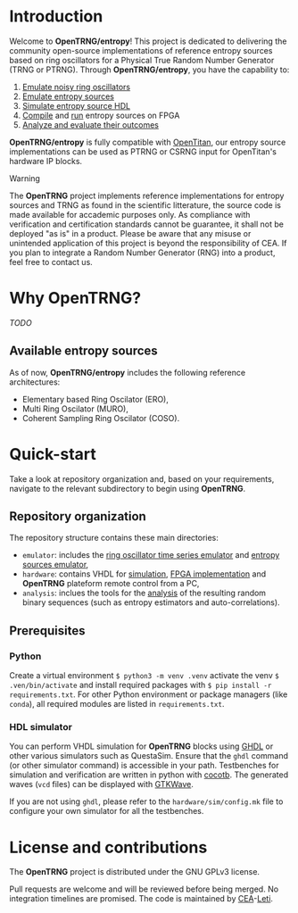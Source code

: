# Introduction

Welcome to **OpenTRNG/entropy**! This project is dedicated to delivering the community open-source implementations of reference entropy sources based on ring oscillators for a Physical True Random Number Generator (TRNG or PTRNG). Through **OpenTRNG/entropy**, you have the capability to:

1. [Emulate noisy ring oscillators](emulator/#emulate-noisy-ring-oscillators)
2. [Emulate entropy sources](emulator/#emulate-entropy-source)
3. [Simulate entropy source HDL](hardware/#simulate-entropy-source-hdl)
4. [Compile](hardware/#compile-entropy-sources-on-fpga) and [run](remote/) entropy sources on FPGA
5. [Analyze and evaluate their outcomes](analysis/#analyze-and-evaluate-outputs)

**OpenTRNG/entropy** is fully compatible with [OpenTitan](https://opentitan.org), our entropy source implementations can be used as PTRNG or CSRNG input for OpenTitan's hardware IP blocks.

> [!WARNING]
> The **OpenTRNG** project implements reference implementations for entropy sources and TRNG as found in the scientific litterature, the source code is made available for accademic purposes only. As compliance with verification and certification standards cannot be guarantee, it shall not be deployed "as is" in a product. Please be aware that any misuse or unintended application of this project is beyond the responsibility of CEA. If you plan to integrate a Random Number Generator (RNG) into a product, feel free to contact us.

# Why OpenTRNG?

_TODO_

## Available entropy sources

As of now, **OpenTRNG/entropy** includes the following reference architectures:

* Elementary based Ring Oscilator (ERO),
* Multi Ring Oscilator (MURO),
* Coherent Sampling Ring Oscilator (COSO).

# Quick-start

Take a look at repository organization and, based on your requirements, navigate to the relevant subdirectory to begin using **OpenTRNG**.

## Repository organization

The repository structure contains these main directories:

* `emulator`: includes the [ring oscillator time series emulator](emulator/#emulate-noisy-ring-oscillators) and [entropy sources emulator](emulator/#emulate-entropy-source),
* `hardware`: contains VHDL for [simulation](hardware/#simulate-entropy-source-hdl), [FPGA implementation](hardware/#compile-entropy-sources-on-fpga) and **OpenTRNG** plateform remote control from a PC,
* `analysis`: inclues the tools for the [analysis](analysis/#analyze-and-evaluate-outputs) of the resulting random binary sequences (such as entropy estimators and auto-correlations).

## Prerequisites

### Python

Create a virtual environment `$ python3 -m venv .venv` activate the venv `$ .ven/bin/activate` and install required packages with `$ pip install -r requirements.txt`. For other Python environment or package managers (like `conda`), all required modules are listed in `requirements.txt`.

### HDL simulator

You can perform VHDL simulation for **OpenTRNG** blocks using [GHDL](https://github.com/ghdl/ghdl) or other various simulators such as QuestaSim. Ensure that the `ghdl` command (or other simulator command) is accessible in your path. Testbenches for simulation and verification are written in python with [cocotb](https://www.cocotb.org). The generated waves (`vcd` files) can be displayed with [GTKWave](https://sourceforge.net/projects/gtkwave).

If you are not using `ghdl`, please refer to the `hardware/sim/config.mk` file to configure your own simulator for all the testbenches.

# License and contributions

The **OpenTRNG** project is distributed under the GNU GPLv3 license.

Pull requests are welcome and will be reviewed before being merged. No integration timelines are promised. The code is maintained by [CEA](https://www.cea.fr/english)-[Leti](https://www.leti-cea.com/cea-tech/leti/english/Pages/Applied-Research/Facilities/cyber-security-platform.aspx).
